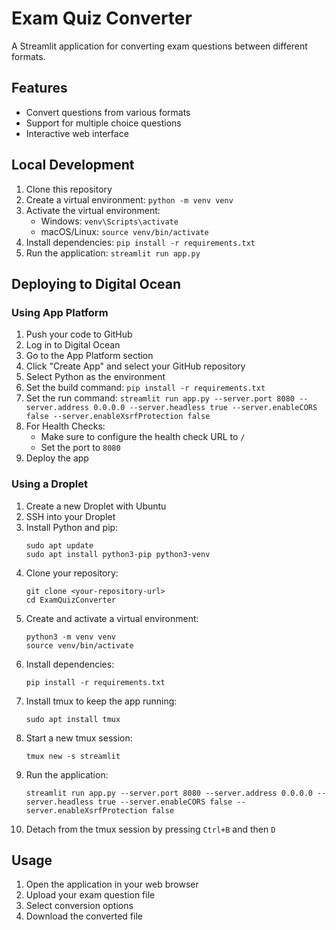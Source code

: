 # Exam Quiz Converter

A Streamlit application for converting exam questions between different formats.

## Features

- Convert questions from various formats
- Support for multiple choice questions
- Interactive web interface

## Local Development

1. Clone this repository
2. Create a virtual environment: `python -m venv venv`
3. Activate the virtual environment:
   - Windows: `venv\Scripts\activate`
   - macOS/Linux: `source venv/bin/activate`
4. Install dependencies: `pip install -r requirements.txt`
5. Run the application: `streamlit run app.py`

## Deploying to Digital Ocean

### Using App Platform

1. Push your code to GitHub
2. Log in to Digital Ocean
3. Go to the App Platform section
4. Click "Create App" and select your GitHub repository
5. Select Python as the environment
6. Set the build command: `pip install -r requirements.txt`
7. Set the run command: `streamlit run app.py --server.port 8080 --server.address 0.0.0.0 --server.headless true --server.enableCORS false --server.enableXsrfProtection false`
8. For Health Checks:
   - Make sure to configure the health check URL to `/`
   - Set the port to `8080`
9. Deploy the app

### Using a Droplet

1. Create a new Droplet with Ubuntu
2. SSH into your Droplet
3. Install Python and pip:
   ```
   sudo apt update
   sudo apt install python3-pip python3-venv
   ```
4. Clone your repository:
   ```
   git clone <your-repository-url>
   cd ExamQuizConverter
   ```
5. Create and activate a virtual environment:
   ```
   python3 -m venv venv
   source venv/bin/activate
   ```
6. Install dependencies:
   ```
   pip install -r requirements.txt
   ```
7. Install tmux to keep the app running:
   ```
   sudo apt install tmux
   ```
8. Start a new tmux session:
   ```
   tmux new -s streamlit
   ```
9. Run the application:
   ```
   streamlit run app.py --server.port 8080 --server.address 0.0.0.0 --server.headless true --server.enableCORS false --server.enableXsrfProtection false
   ```
10. Detach from the tmux session by pressing `Ctrl+B` and then `D`

## Usage

1. Open the application in your web browser
2. Upload your exam question file
3. Select conversion options
4. Download the converted file 